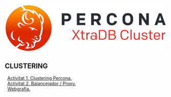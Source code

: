 ![logo](https://raw.githubusercontent.com/Josep88/MP10UF2-A5/master/img/portada.png)  

## CLUSTERING  

&nbsp;&nbsp;[Activitat 1. Clustering Percona.](https://github.com/Josep88/MP10UF2-A5/blob/master/Exercicis/exercici1.md)   
&nbsp;&nbsp;[Activitat 2. Balancejador / Proxy.](https://github.com/Josep88/MP10UF2-A5/blob/master/Exercicis/exercici2.md)   
&nbsp;&nbsp;[Webgrafia.](https://github.com/Josep88/MP10UF2-A5/blob/master/Exercicis/webgrafia.md)   
